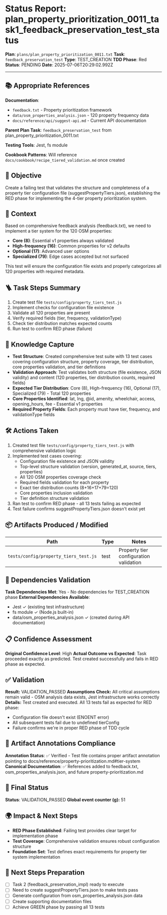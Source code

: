 <!-- Save as status/plan_<id>_task_<id>_status.md -->
# Status Report: plan_property_prioritization_0011_task1_feedback_preservation_test_status

**Plan**: `plans/plan_property_prioritization_0011.txt`
**Task**: `feedback_preservation_test`
**Type**: TEST_CREATION
**TDD Phase**: Red
**Status**: PENDING
**Date**: 2025-07-06T20:29:02.992Z

---

## 📚 Appropriate References

**Documentation**: 
- `feedback.txt` - Property prioritization framework
- `data/osm_properties_analysis.json` - 120 property frequency data
- `docs/reference/api/suggest-api.md` - Current API documentation

**Parent Plan Task**: `feedback_preservation_test` from plan_property_prioritization_0011.txt

**Testing Tools**: Jest, fs module

**Cookbook Patterns**: Will reference `docs/cookbook/recipe_tiered_validation.md` once created

## 🎯 Objective

Create a failing test that validates the structure and completeness of a property tier configuration file (suggestPropertyTiers.json), establishing the RED phase for implementing the 4-tier property prioritization system.

## 📝 Context

Based on comprehensive feedback analysis (feedback.txt), we need to implement a tier system for the 120 OSM properties:
- **Core (8)**: Essential v1 properties always validated
- **High-frequency (16)**: Common properties for v2 defaults
- **Optional (17)**: Advanced user options
- **Specialized (79)**: Edge cases accepted but not surfaced

This test will ensure the configuration file exists and properly categorizes all 120 properties with required metadata.

## 🪜 Task Steps Summary

1. Create test file `tests/config/property_tiers_test.js`
2. Implement checks for configuration file existence
3. Validate all 120 properties are present
4. Verify required fields (tier, frequency, validationType)
5. Check tier distribution matches expected counts
6. Run test to confirm RED phase (failure)

## 🧠 Knowledge Capture

- **Test Structure**: Created comprehensive test suite with 13 test cases covering configuration structure, property coverage, tier distribution, core properties validation, and tier definitions
- **Validation Approach**: Test validates both structure (file existence, JSON validity) and content (120 properties, tier distribution counts, required fields)
- **Expected Tier Distribution**: Core (8), High-frequency (16), Optional (17), Specialized (79) - Total 120 properties
- **Core Properties Identified**: lat, lng, @id, amenity, wheelchair, access, opening_hours, fee - Essential v1 properties
- **Required Property Fields**: Each property must have tier, frequency, and validationType fields

## 🛠 Actions Taken

1. Created test file `tests/config/property_tiers_test.js` with comprehensive validation logic
2. Implemented test cases covering:
   - Configuration file existence and JSON validity
   - Top-level structure validation (version, generated_at, source, tiers, properties)
   - All 120 OSM properties coverage check
   - Required fields validation for each property
   - Exact tier distribution counts (8+16+17+79=120)
   - Core properties inclusion validation
   - Tier definition structure validation
3. Ran test to confirm RED phase - all 13 tests failing as expected
4. Test failure confirms suggestPropertyTiers.json doesn't exist yet

## 📦 Artifacts Produced / Modified
| Path | Type | Notes |
|------|------|-------|
| `tests/config/property_tiers_test.js` | test | Property tier configuration validation |

## 🔗 Dependencies Validation

**Task Dependencies Met**: Yes - No dependencies for TEST_CREATION phase
**External Dependencies Available**: 
- Jest ✓ (existing test infrastructure)
- fs module ✓ (Node.js built-in)
- data/osm_properties_analysis.json ✓ (created during API documentation)

## 📋 Confidence Assessment

**Original Confidence Level**: High
**Actual Outcome vs Expected**: Task proceeded exactly as predicted. Test created successfully and fails in RED phase as expected.

## ✅ Validation

**Result:** VALIDATION_PASSED
**Assumptions Check:** All critical assumptions remain valid - OSM analysis data exists, Jest infrastructure works correctly
**Details:** Test created and executed. All 13 tests fail as expected for RED phase:
- Configuration file doesn't exist (ENOENT error)
- All subsequent tests fail due to undefined tierConfig
- Failure confirms we're in proper RED phase of TDD cycle

## 🔗 Artifact Annotations Compliance

**Annotation Status**: ✅ Verified - Test file contains proper artifact annotation pointing to docs/reference/property-prioritization.md#tier-system
**Canonical Documentation**: ✅ References added to feedback.txt, osm_properties_analysis.json, and future property-prioritization.md

## 🏁 Final Status

**Status**: VALIDATION_PASSED
**Global event counter (g):** 51

## 🌍 Impact & Next Steps

- **RED Phase Established**: Failing test provides clear target for implementation phase
- **Test Coverage**: Comprehensive validation ensures robust configuration structure
- **Foundation Set**: Test defines exact requirements for property tier system implementation

## 🚀 Next Steps Preparation

- [ ] Task 2 (feedback_preservation_impl) ready to execute
- [ ] Need to create suggestPropertyTiers.json to make tests pass
- [ ] Generate configuration from osm_properties_analysis.json data
- [ ] Create supporting documentation files
- [ ] Achieve GREEN phase by passing all 13 tests